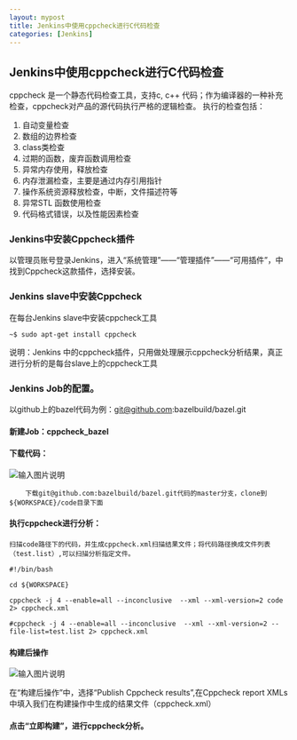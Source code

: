 ```yaml
---
layout: mypost
title: Jenkins中使用cppcheck进行C代码检查
categories: [Jenkins]
---
```


## Jenkins中使用cppcheck进行C代码检查

cppcheck 是一个静态代码检查工具，支持c, c++ 代码；作为编译器的一种补充检查，cppcheck对产品的源代码执行严格的逻辑检查。 执行的检查包括：

1. 自动变量检查
2. 数组的边界检查
3. class类检查
4. 过期的函数，废弃函数调用检查
5. 异常内存使用，释放检查
6. 内存泄漏检查，主要是通过内存引用指针
7. 操作系统资源释放检查，中断，文件描述符等
8. 异常STL 函数使用检查
9. 代码格式错误，以及性能因素检查

### Jenkins中安装Cppcheck插件

以管理员账号登录Jenkins，进入“系统管理”——“管理插件”——“可用插件”，中找到Cppcheck这款插件，选择安装。

### Jenkins slave中安装Cppcheck

在每台Jenkins slave中安装cppcheck工具

```
~$ sudo apt-get install cppcheck
```

说明：Jenkins 中的cppcheck插件，只用做处理展示cppcheck分析结果，真正进行分析的是每台slave上的cppcheck工具

### Jenkins Job的配置。

以github上的bazel代码为例：git@github.com:bazelbuild/bazel.git

#### 新建Job：cppcheck_bazel
#### 下载代码：

![输入图片说明](27200353_9VuT.png)
```   
    下载git@github.com:bazelbuild/bazel.git代码的master分支，clone到${WORKSPACE}/code目录下面
```
#### 执行cppcheck进行分析：

    扫描code路径下的代码，并生成cppcheck.xml扫描结果文件；将代码路径换成文件列表（test.list）,可以扫描分析指定文件。

```
#!/bin/bash

cd ${WORKSPACE}

cppcheck -j 4 --enable=all --inconclusive  --xml --xml-version=2 code 2> cppcheck.xml

#cppcheck -j 4 --enable=all --inconclusive  --xml --xml-version=2 --file-list=test.list 2> cppcheck.xml

```

#### 构建后操作

![输入图片说明](27200419_gnGy.png)

在“构建后操作”中，选择“Publish Cppcheck results”,在Cppcheck report XMLs中填入我们在构建操作中生成的结果文件（cppcheck.xml）

#### 点击“立即构建”，进行cppcheck分析。